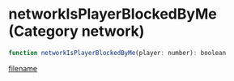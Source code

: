 # networkIsPlayerBlockedByMe (Category network)

```js
function networkIsPlayerBlockedByMe(player: number): boolean
```

[filename](networkIsPlayerBlockedByMe_m.md ':include')